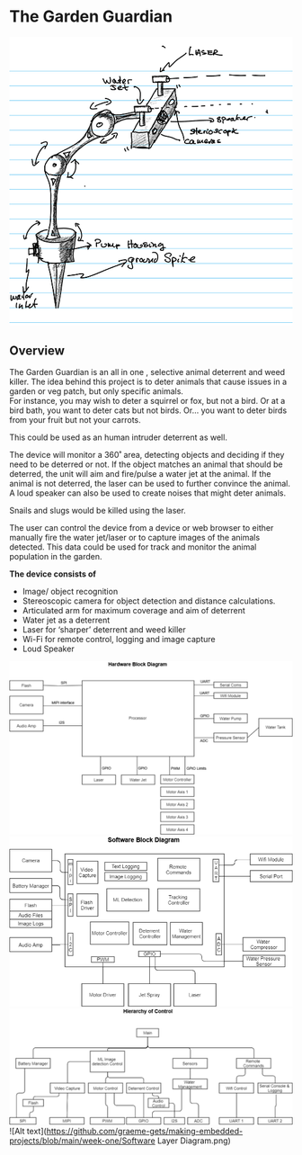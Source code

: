 # The Garden Guardian 
![Alt text](https://github.com/graeme-gets/making-embedded-projects/blob/main/week-one/Guardian-Sketch.png)
## Overview
The Garden Guardian is an all in one , selective animal deterrent and weed killer. The idea behind this project is to deter animals that cause issues in a garden or veg patch, but only specific animals.  
For instance, you may wish to deter a squirrel or fox, but not a bird. Or at a bird bath, you want to deter cats but not birds.  Or… you want to deter birds from your fruit but not your carrots. 

This could be used as an human intruder deterrent as well.

The device will monitor a 360˚ area, detecting objects and deciding if they need to be deterred or not. If the object matches an animal that should be deterred, the unit will aim and fire/pulse a water jet at the animal. If the animal is not deterred, the laser can be used to further convince the animal. 
A loud speaker can also be used to create noises that might deter animals.

Snails and slugs would be killed using the laser. 

The user can control the device from a device or web browser to either manually fire the water jet/laser or to capture images of the animals detected. This data could be used for track and monitor the animal population in the garden. 

**The device consists of**
- Image/ object recognition 
-	Stereoscopic camera for object detection and distance calculations.
-	Articulated arm for maximum coverage and aim of deterrent
-	Water jet as a deterrent 
-	Laser for ‘sharper’ deterrent and weed killer
-	Wi-Fi for remote control, logging and image capture
-	Loud Speaker


![Alt text](https://github.com/graeme-gets/making-embedded-projects/blob/main/week-one/Hardware-block-diagram.png)
![Alt text](https://github.com/graeme-gets/making-embedded-projects/blob/main/week-one/Software-block-diagram.png)
![Alt text](https://github.com/graeme-gets/making-embedded-projects/blob/main/week-one/Hierarchy-of-control.png)
![Alt text](https://github.com/graeme-gets/making-embedded-projects/blob/main/week-one/Software Layer Diagram.png)
